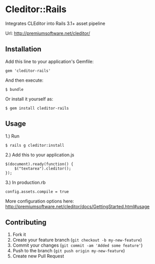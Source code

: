 # Cleditor::Rails


Integrates CLEditor into Rails 3.1+ asset pipeline

Url: http://premiumsoftware.net/cleditor/

## Installation

Add this line to your application's Gemfile:

    gem 'cleditor-rails'

And then execute:

    $ bundle

Or install it yourself as:

    $ gem install cleditor-rails

## Usage

1.) Run

    $ rails g cleditor:install

2.) Add this to your application.js
    
    $(document).ready(function() {
        $("textarea").cleditor();
    });

3.) In production.rb
  
    config.assets.compile = true


More configuration options here: http://premiumsoftware.net/cleditor/docs/GettingStarted.html#usage

## Contributing

1. Fork it
2. Create your feature branch (`git checkout -b my-new-feature`)
3. Commit your changes (`git commit -am 'Added some feature'`)
4. Push to the branch (`git push origin my-new-feature`)
5. Create new Pull Request

